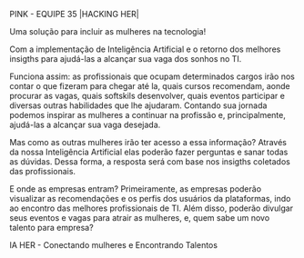 PINK - EQUIPE 35 
|HACKING HER|

Uma solução para incluir as mulheres na tecnologia!

Com a implementação de Inteligência Artificial e o retorno dos melhores insigths para ajudá-las a alcançar sua vaga dos sonhos no TI.

Funciona assim: as profissionais que ocupam determinados cargos irão nos contar o que fizeram para chegar até la, quais cursos recomendam, aonde procurar as vagas, quais softskils desenvolver, quais eventos participar e diversas outras habilidades que lhe ajudaram. Contando sua jornada podemos inspirar as mulheres a continuar na profissão e, principalmente, ajudá-las a alcançar sua vaga desejada.

Mas como as outras mulheres irão ter acesso a essa informação? Através da nossa Inteligência Artificial elas poderão fazer perguntas e sanar todas as dúvidas. Dessa forma, a resposta será com base nos insigths coletados das profissionais.

E onde as empresas entram? Primeiramente, as empresas poderão visualizar as recomendações e os perfis dos usuários da plataformas, indo ao encontro das melhores profissionais de TI. Além disso, poderão divulgar seus eventos e vagas para atrair as mulheres, e, quem sabe um novo talento para empresa?

IA HER - Conectando mulheres e Encontrando Talentos
